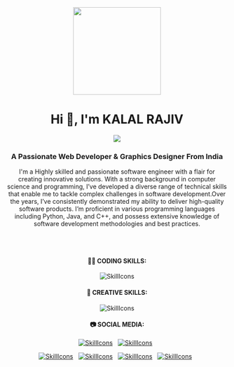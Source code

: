 <!--
**rohan-shaw/rohan-shaw** is a ✨ _special_ ✨ repository because its `README.md` (this file) appears on your GitHub profile.

Here are some ideas to get you started:

- 🔭 I’m currently working on ...
- 🌱 I’m currently learning ...
- 👯 I’m looking to collaborate on ...
- 🤔 I’m looking for help with ...
- 💬 Ask me about ...
- 📫 How to reach me: ...
- 😄 Pronouns: ...
- ⚡ Fun fact: ...
-->
<div id="header" align="center">
  <img src="https://media.giphy.com/media/SHjOSDkKZ18qOHA5B5/giphy.gif" width="200"/>
  <div id="badges">

<h1 align="center">Hi 👋, I'm KALAL RAJIV</h1>
<img src="https://user-images.githubusercontent.com/74038190/212284100-561aa473-3905-4a80-b561-0d28506553ee.gif"/>
<h3 align="center">A Passionate Web Developer & Graphics Designer From India</h3>

<p text-align: justify; text-justify: inter-word;>
  I'm a Highly skilled and passionate software engineer with a flair for creating innovative solutions. With a strong background in computer science and programming, I’ve developed a diverse range of technical skills that enable me to tackle complex challenges in software development.Over the years, I’ve consistently demonstrated my ability to deliver high-quality software products. I’m proficient in various programming languages including Python, Java, and C++, and possess extensive knowledge of software development methodologies and best practices. 
</p>
<br></br>
<div>
  <h4>👩‍💻 CODING SKILLS:</h4>
</div>

![SkillIcons](https://skillicons.dev/icons?i=html,css,js,nodejs,py,tailwind,vue,mongodb,docker,aws,gcp,azure,react,flutter,androidstudio,cpp,c,angular,bootstrap,firebase,flutter,git,github,kotlin,mysql,nodejs,npm,react,wordpress,visualstudio,vscode)<br/>

<div>
  <h4>🎨 CREATIVE SKILLS:</h4>
</div>

![SkillIcons](https://skillicons.dev/icons?i=figma,ae,blender,ai,ps,pr,xd,svg)<br/>

<div>
  <h4>📷 SOCIAL MEDIA:</h4>
</div>

[![SkillIcons](https://skillicons.dev/icons?i=instagram)](https://www.instagram.com/kalalrajiv0169/)&nbsp;&nbsp; 
[![SkillIcons](https://skillicons.dev/icons?i=linkedin)](https://in.linkedin.com/in/kalal-rajiv-8610b3262/)&nbsp;&nbsp; 
<!--[![SkillIcons](https://skillicons.dev/icons?i=stackoverflow)](https://stackoverflow.com/users/22868652/krish-satasiya)&nbsp;&nbsp;-->
[![SkillIcons](https://skillicons.dev/icons?i=twitter)](https://x.com/kalalrajiv0169)&nbsp;&nbsp; 
[![SkillIcons](https://skillicons.dev/icons?i=discord)]()&nbsp;&nbsp; 
[![SkillIcons](https://skillicons.dev/icons?i=figma)](https://www.figma.com/@rk50)&nbsp;&nbsp; 
[![SkillIcons](https://skillicons.dev/icons?i=gmail)](mailto:rajivkalal7600@gmail.com
)&nbsp;&nbsp; 

<!-- for update : https://github.com/tandpfun/skill-icons -->  

<!---
Henilshah01/Henilshah01 is a ✨ special ✨ repository because its `README.md` (this file) appears on your GitHub profile.
You can click the Preview link to take a look at your changes.
--->

